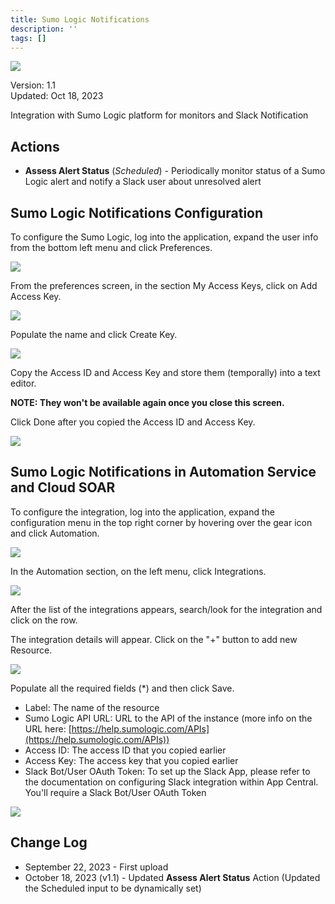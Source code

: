 ```yaml
---
title: Sumo Logic Notifications
description: ''
tags: []
---
```


![](/img/platform-services/automation-service/app-central/logos/sumo-logic-notifications.png)

Version: 1.1  
Updated: Oct 18, 2023

Integration with Sumo Logic platform for monitors and Slack Notification

## Actions

* **Assess Alert Status** (*Scheduled*) - Periodically monitor status of a Sumo Logic alert and notify a Slack user about unresolved alert

## Sumo Logic Notifications Configuration

To configure the Sumo Logic, log into the application, expand the user info from the bottom left menu and click Preferences.

![](/img/platform-services/automation-service/app-central/integrations/sumo-logic-notifications/sumo-logic-notifications-1.png)

From the preferences screen, in the section My Access Keys, click on Add Access Key.

![](/img/platform-services/automation-service/app-central/integrations/sumo-logic-notifications/sumo-logic-notifications-2.png)

Populate the name and click Create Key.

![](/img/platform-services/automation-service/app-central/integrations/sumo-logic-notifications/sumo-logic-notifications-3.png)

Copy the Access ID and Access Key and store them (temporally) into a text editor.

**NOTE: They won't be available again once you close this screen.**

Click Done after you copied the Access ID and Access Key.

![](/img/platform-services/automation-service/app-central/integrations/sumo-logic-notifications/sumo-logic-notifications-4.png)

## Sumo Logic Notifications in Automation Service and Cloud SOAR

To configure the integration, log into the application, expand the configuration menu in the top right corner by hovering over the gear icon and click Automation.

![](/img/platform-services/automation-service/app-central/integrations/sumo-logic-notifications/sumo-logic-notifications-5.png)

In the Automation section, on the left menu, click Integrations.

![](/img/platform-services/automation-service/app-central/integrations/sumo-logic-notifications/sumo-logic-notifications-6.png)

After the list of the integrations appears, search/look for the integration and click on the row.

The integration details will appear. Click on the "+" button to add new Resource.

![](/img/platform-services/automation-service/app-central/integrations/sumo-logic-notifications/sumo-logic-notifications-7.png)

Populate all the required fields (\*) and then click Save.

* Label: The name of the resource
* Sumo Logic API URL: URL to the API of the instance (more info on the URL here: [https://help.sumologic.com/APIs](https://help.sumologic.com/APIs))
* Access ID: The access ID that you copied earlier
* Access Key: The access key that you copied earlier
* Slack Bot/User OAuth Token: To set up the Slack App, please refer to the documentation on configuring Slack integration within App Central. You'll require a Slack Bot/User OAuth Token

![](/img/platform-services/automation-service/app-central/integrations/sumo-logic-notifications/sumo-logic-notifications-8.png)

## Change Log

* September 22, 2023 - First upload
* October 18, 2023 (v1.1) - Updated **Assess Alert Status** Action (Updated the Scheduled input to be dynamically set)
